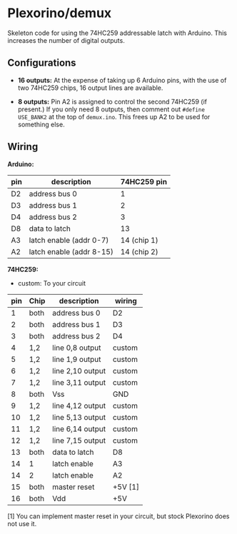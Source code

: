 # Plexorino/demux

Skeleton code for using the 74HC259 addressable latch with Arduino. This increases the number of digital outputs.

## Configurations

* **16 outputs:** At the expense of taking up 6 Arduino pins, with the use of two 74HC259 chips, 16 output lines are available.
  
* **8 outputs:** Pin A2 is assigned to control the second 74HC259 (if present.) If you only need 8 outputs, then comment out `#define USE_BANK2` at the top of `demux.ino`. This frees up A2 to be used for something else.

## Wiring

**Arduino:**

| pin | description           | 74HC259 pin |
|-----|-----------------------|-------------|
| D2  | address bus 0         | 1           |
| D3  | address bus 1         | 2           |
| D4  | address bus 2         | 3           |
| D8  | data to latch         | 13          |
| A3  | latch enable (addr 0-7) | 14 (chip 1) |
| A2  | latch enable (addr 8-15) | 14 (chip 2) |

**74HC259:**

- custom: To your circuit

| pin | Chip | description      | wiring  |
|-----|------|------------------|---------|
| 1   | both | address bus 0    | D2      |
| 2   | both | address bus 1    | D3      |
| 3   | both | address bus 2    | D4      |
| 4   | 1,2  | line 0,8 output  | custom  |
| 5   | 1,2  | line 1,9 output  | custom  |
| 6   | 1,2  | line 2,10 output | custom  |
| 7   | 1,2  | line 3,11 output | custom  |
| 8   | both | Vss              | GND     |
| 9   | 1,2  | line 4,12 output | custom  |
| 10  | 1,2  | line 5,13 output | custom  |
| 11  | 1,2  | line 6,14 output | custom  |
| 12  | 1,2  | line 7,15 output | custom  |
| 13  | both | data to latch    | D8      |
| 14  | 1    | latch enable     | A3      |
| 14  | 2    | latch enable     | A2      |
| 15  | both | master reset     | +5V \[1] |
| 16  | both | Vdd              | +5V     |

\[1] You can implement master reset in your circuit, but stock Plexorino does not use it.
